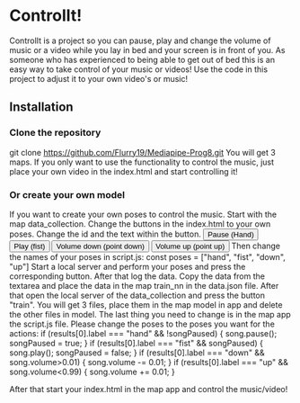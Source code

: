 # ControlIt!
ControlIt is a project so you can pause, play and change the volume of music or a video while you lay in bed and your screen is in front of you.
As someone who has experienced to being able to get out of bed this is an easy way to take control of your music or videos!
Use the code in this project to adjust it to your own video's or music!

## Installation
### Clone the repository
git clone https://github.com/Flurry19/Mediapipe-Prog8.git
You will get 3 maps. If you only want to use the functionality to control the music, just place your own video in the index.html and start controlling it!

### Or create your own model
If you want to create your own poses to control the music. Start with the map data_collection.
Change the buttons in the index.html to your own poses. Change the id and the text within the button.
<button id="hand">Pause (Hand)</button>
<button id="fist">Play (fist)</button>
<button id="down">Volume down (point down)</button>
<button id="up">Volume up (point up)</button>
Then change the names of your poses in script.js:
const poses = ["hand", "fist", "down", "up"]
Start a local server and perform your poses and press the corresponding button. After that log the data. Copy the data from the textarea and place the data in the map train_nn in the data.json file.
After that open the local server of the data_collection and press the button "train". You will get 3 files, place them in the map model in app and delete the other files in model.
The last thing you need to change is in the map app the script.js file.
Please change the poses to the poses you want for the actions:
if (results[0].label === "hand" && !songPaused) {
song.pause();
songPaused = true;
}
if (results[0].label === "fist" && songPaused) {
song.play();
songPaused = false;
}
if (results[0].label === "down" && song.volume>0.01) {
song.volume -= 0.01;
}
if (results[0].label === "up" && song.volume<0.99) {
song.volume += 0.01;
}

After that start your index.html in the map app and control the music/video!

